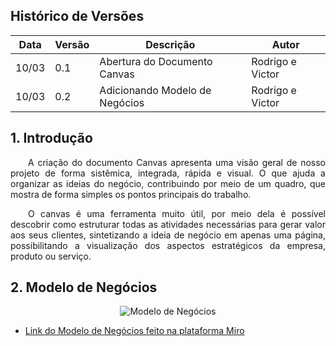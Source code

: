 ## Histórico de Versões

Data|Versão|Descrição|Autor
-|-|-|-
10/03|0.1|Abertura do Documento Canvas|Rodrigo e Victor|
10/03|0.2|Adicionando Modelo de Negócios|Rodrigo e Victor|

## 1. <a name="1">Introdução</a>

<p align = "justify"> &emsp;&emsp;A criação do documento Canvas apresenta uma visão geral de nosso projeto de forma sistêmica, integrada, rápida e visual. O que ajuda a organizar as ideias do negócio, contribuindo por meio de um quadro, que mostra de forma simples os pontos principais do trabalho.</p>

<p align = "justify"> &emsp;&emsp;O canvas é uma ferramenta muito útil, por meio dela é possível descobrir como estruturar todas as atividades necessárias para gerar valor aos seus clientes, sintetizando a ideia de negócio em apenas uma página, possibilitando a visualização dos aspectos estratégicos da empresa, produto ou serviço.</p>


## 2. <a name="2">Modelo de Negócios</a>

<div style="display:block;text-align:center"><img src="/2020.2-Anunbis/images/modeloDeNegocios.png" alt="Modelo de Negócios"></div>


* <a href="https://miro.com/app/board/o9J_lQQOy9A=/">Link do Modelo de Negócios feito na plataforma Miro</a>
